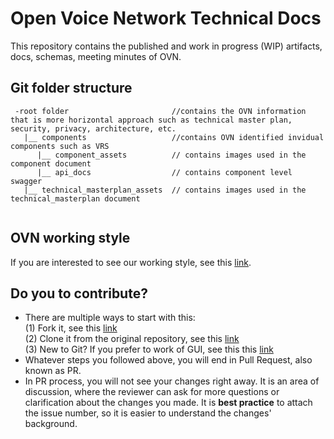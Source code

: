 # Open Voice Network Technical Docs

This repository contains the published and work in progress (WIP) artifacts, docs, schemas, meeting minutes of OVN. 

## Git folder structure

```
 -root folder                       //contains the OVN information that is more horizontal approach such as technical master plan, security, privacy, architecture, etc.
   |__ components                   //contains OVN identified invidual components such as VRS 
      |__ component_assets          // contains images used in the component document
      |__ api_docs                  // contains component level swagger
   |__ technical_masterplan_assets  // contains images used in the technical_masterplan document


```

## OVN working style
If you are interested to see our working style, see this [link](https://github.com/open-voice-network/docs/blob/master/way_of_working.md).

## Do you to contribute?
- There are multiple ways to start with this:
  <br>(1) Fork it,  see this [link](https://guides.github.com/activities/forking/)
  <br>(2) Clone it from the original repository, see  this [link](https://github.com/cubeton/git101/blob/master/TurtorialInfo/Tutorial.md)
  <br>(3) New to Git? If you prefer to work of GUI, see this this [link](https://www.wikihow.com/Create-a-Branch-on-GitHub) 
- Whatever steps you followed above, you will end in Pull Request, also known as PR.
- In PR process, you will not see your changes right away. It is an area of discussion, where the reviewer can ask for more questions or clarification about the changes you made. It is **best practice** to attach the issue number, so it is easier to understand the changes' background. 

